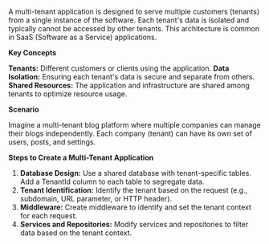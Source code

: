 A multi-tenant application is designed to serve multiple customers (tenants) from a single instance of the software. Each tenant's data is isolated and typically cannot be accessed by other tenants. This architecture is common in SaaS (Software as a Service) applications.

**Key Concepts**

**Tenants:** Different customers or clients using the application.
**Data Isolation:** Ensuring each tenant's data is secure and separate from others.
**Shared Resources:** The application and infrastructure are shared among tenants to optimize resource usage.

**Scenario**

Imagine a multi-tenant blog platform where multiple companies can manage their blogs independently. Each company (tenant) can have its own set of users, posts, and settings.

**Steps to Create a Multi-Tenant Application**

1. **Database Design:**
Use a shared database with tenant-specific tables.
Add a TenantId column to each table to segregate data.
1. **Tenant Identification:**
Identify the tenant based on the request (e.g., subdomain, URL parameter, or HTTP header).
1. **Middleware:**
Create middleware to identify and set the tenant context for each request.
1. **Services and Repositories:**
Modify services and repositories to filter data based on the tenant context.
